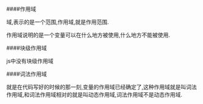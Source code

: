 ####作用域

域,表示的是一个范围,作用域,就是作用范围.

作用域说明的是一个变量可以在什么地方被使用,什么地方不能被使用.

####块级作用域

js中没有块级作用域

####词法作用域

就是在代码写好的时候的那一刻,变量的作用域已经确定了,这种作用域就是叫词法作用域,和词法作用域相对的就是叫动态作用域,词法作用域不是动态作用域.
